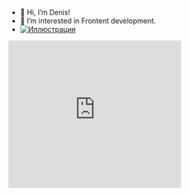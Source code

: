 - 👋 Hi, I’m Denis!
- 👀 I’m interested in Frontent development.
- [![Иллюстрация](https://www.codewars.com/users/denzel_vojn/badges/micro)](https://www.codewars.com/users/denzel_vojn)
<iframe src="https://assets.pinterest.com/ext/embed.html?id=24347654229405439" height="295" width="345" frameborder="0" scrolling="no" ></iframe>
